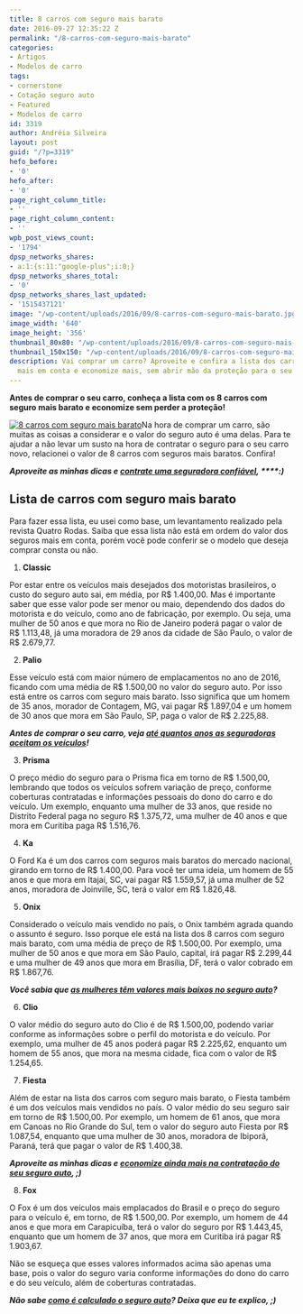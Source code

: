 ```yaml
---
title: 8 carros com seguro mais barato
date: 2016-09-27 12:35:22 Z
permalink: "/8-carros-com-seguro-mais-barato"
categories:
- Artigos
- Modelos de carro
tags:
- cornerstone
- Cotação seguro auto
- Featured
- Modelos de carro
id: 3319
author: Andréia Silveira
layout: post
guid: "/?p=3319"
hefo_before:
- '0'
hefo_after:
- '0'
page_right_column_title:
- ''
page_right_column_content:
- ''
wpb_post_views_count:
- '1794'
dpsp_networks_shares:
- a:1:{s:11:"google-plus";i:0;}
dpsp_networks_shares_total:
- '0'
dpsp_networks_shares_last_updated:
- '1515437121'
image: "/wp-content/uploads/2016/09/8-carros-com-seguro-mais-barato.jpg"
image_width: '640'
image_height: '356'
thumbnail_80x80: "/wp-content/uploads/2016/09/8-carros-com-seguro-mais-barato-80x80.jpg"
thumbnail_150x150: "/wp-content/uploads/2016/09/8-carros-com-seguro-mais-barato-150x150.jpg"
description: Vai comprar um carro? Aproveite e confira a lista dos carros com seguro
  mais em conta e economize mais, sem abrir mão da proteção para o seu veículo.
---
```


**Antes de comprar o seu carro, conheça a lista com os 8 carros com seguro mais barato e economize sem perder a proteção!**

[<img class="alignleft wp-image-3320" title="8 carros com seguro mais barato" src="/wp-content/uploads/2016/09/8-carros-com-seguro-mais-barato.jpg" alt="8 carros com seguro mais barato" width="360" height="200" srcset="/wp-content/uploads/2016/09/8-carros-com-seguro-mais-barato.jpg 640w, /wp-content/uploads/2016/09/8-carros-com-seguro-mais-barato-250x139.jpg 250w, /wp-content/uploads/2016/09/8-carros-com-seguro-mais-barato-120x67.jpg 120w" sizes="(max-width: 360px) 100vw, 360px" />](/wp-content/uploads/2016/09/8-carros-com-seguro-mais-barato.jpg)Na hora de comprar um carro, são muitas as coisas a considerar e o valor do seguro auto é uma delas. Para te ajudar a não levar um susto na hora de contratar o seguro para o seu carro novo, relacionei o valor de 8 carros com seguros mais baratos. Confira!

**_Aproveite as minhas dicas e <a href="/5-dicas-infaliveis-para-optar-pela-melhor-seguradora-de-carro" target="_blank">contrate uma seguradora confiável</a>, _****_:)_**

## Lista de carros com seguro mais barato

Para fazer essa lista, eu usei como base, um levantamento realizado pela revista Quatro Rodas. Saiba que essa lista não está em ordem do valor dos seguros mais em conta, porém você pode conferir se o modelo que deseja comprar consta ou não.

  1. **Classic** 

Por estar entre os veículos mais desejados dos motoristas brasileiros, o custo do seguro auto sai, em média, por R$ 1.400,00. Mas é importante saber que esse valor pode ser menor ou maio, dependendo dos dados do motorista e do veículo, como ano de fabricação, por exemplo. Ou seja, uma mulher de 50 anos e que mora no Rio de Janeiro poderá pagar o valor de R$ 1.113,48, já uma moradora de 29 anos da cidade de São Paulo, o valor de R$ 2.679,77.

<ol start="2">
  <li>
    <strong>Palio </strong>
  </li>
</ol>

Esse veículo está com maior número de emplacamentos no ano de 2016, ficando com uma média de R$ 1.500,00 no valor do seguro auto. Por isso está entre os carros com seguro mais barato. Isso significa que um homem de 35 anos, morador de Contagem, MG, vai pagar R$ 1.897,04 e um homem de 30 anos que mora em São Paulo, SP, paga o valor de R$ 2.225,88.

**_Antes de comprar o seu carro, veja <a href="/seguro-auto-para-carros-ate-quantos-anos" target="_blank">até quantos anos as seguradoras aceitam os veículos</a>!_**

<ol start="3">
  <li>
    <strong>Prisma</strong>
  </li>
</ol>

O preço médio do seguro para o Prisma fica em torno de R$ 1.500,00, lembrando que todos os veículos sofrem variação de preço, conforme coberturas contratadas e informações pessoais do dono do carro e do veículo. Um exemplo, enquanto uma mulher de 33 anos, que reside no Distrito Federal paga no seguro R$ 1.375,72, uma mulher de 40 anos e que mora em Curitiba paga R$ 1.516,76.

<ol start="4">
  <li>
    <strong>Ka</strong>
  </li>
</ol>

O Ford Ka é um dos carros com seguros mais baratos do mercado nacional, girando em torno de R$ 1.400,00. Para você ter uma ideia, um homem de 55 anos e que mora em Itajaí, SC, vai pagar R$ 1.559,57, já uma mulher de 52 anos, moradora de Joinville, SC, terá o valor em R$ 1.826,48.

<ol start="5">
  <li>
    <strong>Onix</strong>
  </li>
</ol>

Considerado o veículo mais vendido no país, o Onix também agrada quando o assunto é seguro. Isso porque ele está na lista dos 8 carros com seguro mais barato, com uma média de preço de R$ 1.500,00. Por exemplo, uma mulher de 50 anos e que mora em São Paulo, capital, irá pagar R$ 2.299,44 e uma mulher de 49 anos que mora em Brasília, DF, terá o valor cobrado em R$ 1.867,76.

**_Você sabia que <a href="/seguro-auto-para-mulher" target="_blank">as mulheres têm valores mais baixos no seguro auto</a>?_** 

<ol start="6">
  <li>
    <strong>Clio</strong>
  </li>
</ol>

O valor médio do seguro auto do Clio é de R$ 1.500,00, podendo variar conforme as informações sobre o perfil do motorista e do veículo. Por exemplo, uma mulher de 45 anos poderá pagar R$ 2.225,62, enquanto um homem de 55 anos, que mora na mesma cidade, fica com o valor de R$ 1.254,65.

<ol start="7">
  <li>
    <strong>Fiesta</strong>
  </li>
</ol>

Além de estar na lista dos carros com seguro mais barato, o Fiesta também é um dos veículos mais vendidos no país. O valor médio do seu seguro sair em torno de R$ 1.500,00. Por exemplo, um homem de 61 anos, que mora em Canoas no Rio Grande do Sul, tem o valor do seguro auto Fiesta por R$ 1.087,54, enquanto que uma mulher de 30 anos, moradora de Ibiporã, Paraná, terá que pagar o valor de R$ 1.400,38.

**_Aproveite as minhas dicas e <a href="/seguro-auto-mais-barato" target="_blank">economize ainda mais na contratação do seu seguro auto</a>, ;)_**

<ol start="8">
  <li>
    <strong>Fox</strong>
  </li>
</ol>

O Fox é um dos veículos mais emplacados do Brasil e o preço do seguro para o veículo é, em torno, de R$ 1.500,00. Por exemplo, um homem de 44 anos e que mora em Carapicuíba, terá o valor do seguro por R$ 1.443,45, enquanto que um homem de 37 anos, que mora em Curitiba irá pagar R$ 1.903,67.

Não se esqueça que esses valores informados acima são apenas uma base, pois o valor do seguro varia conforme informações do dono do carro e do seu veículo, além de coberturas contratadas.

**_Não sabe <a href="/valor-do-seguro-auto" target="_blank">como é calculado o seguro auto</a>? Deixa que eu te explico, ;)_**